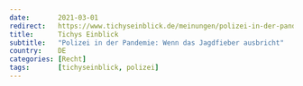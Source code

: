 ```yaml
---
date:       2021-03-01
redirect:   https://www.tichyseinblick.de/meinungen/polizei-in-der-pandemie-wenn-das-jagdfieber-ausbricht/
title:      Tichys Einblick
subtitle:   "Polizei in der Pandemie: Wenn das Jagdfieber ausbricht"
country:    DE
categories: [Recht]
tags:       [tichyseinblick, polizei]
---
```

